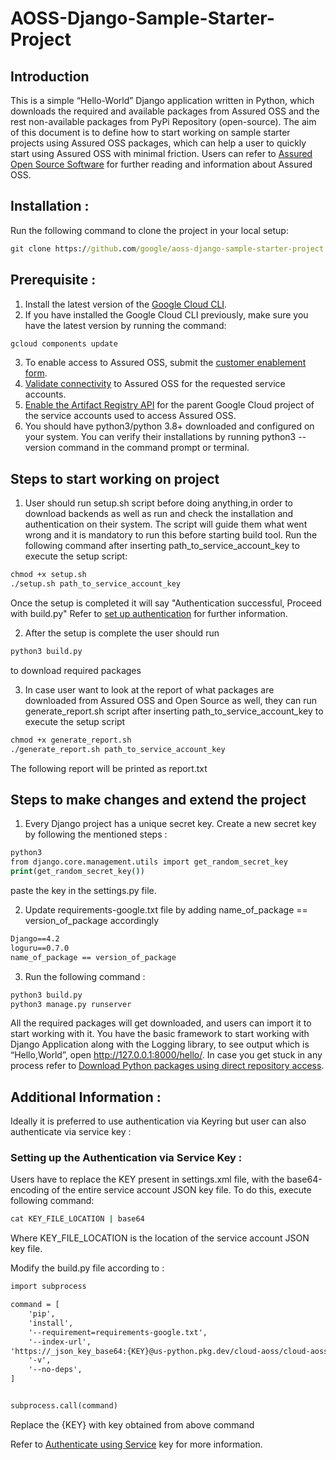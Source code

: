 # AOSS-Django-Sample-Starter-Project

## Introduction
This is a simple “Hello-World” Django application written in Python, which downloads the required and available packages from Assured OSS and the rest non-available packages from PyPi Repository (open-source). The aim of this document is to define how to start working on sample starter projects using Assured OSS packages, which can help a user to quickly start using Assured OSS with minimal friction.
Users can refer to [Assured Open Source Software](https://cloud.google.com/assured-open-source-software) for further reading and information about Assured OSS.

## Installation : 
Run the following command to clone the project in your local setup: 

```cmd
git clone https://github.com/google/aoss-django-sample-starter-project.git
```

## Prerequisite : 
1. Install the latest version of the [Google Cloud CLI](https://cloud.google.com/sdk/docs/install).
2. If you have installed the Google Cloud CLI previously, make sure you have the latest version by running the command:

```cmd
gcloud components update
```
3. To enable access to Assured OSS, submit the [customer enablement form](https://developers.google.com/assured-oss#get-started).
4. [Validate connectivity](https://cloud.google.com/assured-open-source-software/docs/validate-connection) to Assured OSS for the requested service accounts.
5. [Enable the Artifact Registry API](https://cloud.google.com/artifact-registry/docs/enable-service) for the parent Google Cloud project of the service accounts used to access Assured OSS.
6. You should have python3/python 3.8+ downloaded and configured on your system. You can verify their installations by running python3 --version command in the command prompt or terminal.

## Steps to start working on project
1. User should run setup.sh script before doing anything,in order to download backends as well as run and check the installation and authentication on their system. The script will guide them what went wrong and it is mandatory to run this before starting build tool. Run the following command after inserting path_to_service_account_key to execute the setup script:

```cmd
chmod +x setup.sh 
./setup.sh path_to_service_account_key
```
Once the setup is completed it will say "Authentication successful, Proceed with build.py"
Refer to [set up authentication](https://cloud.google.com/assured-open-source-software/docs/validate-connection#set_up_authentication) for further information.

2. After the setup is complete the user should run 

```cmd
python3 build.py
```
to download required packages
 
3. In case user want to look at the report of what packages are downloaded from Assured OSS and Open Source as well, they can run generate_report.sh script after inserting path_to_service_account_key to execute the setup script

```cmd
chmod +x generate_report.sh
./generate_report.sh path_to_service_account_key
```
The following report will be printed as report.txt

## Steps to make changes and extend the project 

1. Every Django project has a unique secret key. Create a new secret key by following the mentioned steps :

```cmd
python3
from django.core.management.utils import get_random_secret_key
print(get_random_secret_key())
```
paste the key in the settings.py file.

2. Update requirements-google.txt file by adding name_of_package == version_of_package accordingly

```cmd
Django==4.2
loguru==0.7.0
name_of_package == version_of_package
```

3. Run the following command : 

```cmd
python3 build.py
python3 manage.py runserver
```

All the required packages will get downloaded, and users can import it to start working with it. 
You have the basic framework to start working with Django Application along with the Logging library, to see output which is “Hello,World”, open http://127.0.0.1:8000/hello/.
In case you get stuck in any process refer to [Download Python packages using direct repository access](https://cloud.google.com/assured-open-source-software/docs/download-python-packages).

## Additional Information : 
Ideally it is preferred to use authentication via Keyring but user can also authenticate via service key :

### Setting up the Authentication via Service Key :

Users have to replace the KEY present in settings.xml file, with the base64-encoding of the entire service account JSON key file. To do this, execute following command:

```cmd
cat KEY_FILE_LOCATION | base64
```
Where KEY_FILE_LOCATION is the location of the service account JSON key file.

Modify the build.py file according to : 

```cmd
import subprocess

command = [
    'pip',
    'install',
    '--requirement=requirements-google.txt',
    '--index-url',
'https://_json_key_base64:{KEY}@us-python.pkg.dev/cloud-aoss/cloud-aoss-python/simple',
    '-v',
    '--no-deps',
]


subprocess.call(command)
```

Replace the {KEY} with key obtained from above command

Refer to [Authenticate using Service](https://cloud.google.com/assured-open-source-software/docs/download-python-packages) key for more information.
